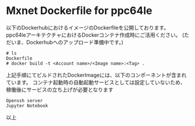 # Mxnet Dockerfile for ppc64le
以下のDockerhubにおけるイメージのDockerfileを公開しております。 ppc64leアーキテクチャにおけるDockerコンテナ作成時にご活用ください。
(ただいま、Dockerhubへのアップロード準備中です。)

```
# ls
Dockerfile
# docker build -t <Account name>/<Image name>:<Tag> .
```

上記手順にてビルドされたDockerImageには、以下のコンポーネントが含まれています。 コンテナ起動時の自動起動サービスとしては設定していないため、稼働後にサービスの立ち上げが必要となります

    Openssh server
    Jupyter Notebook

以上
